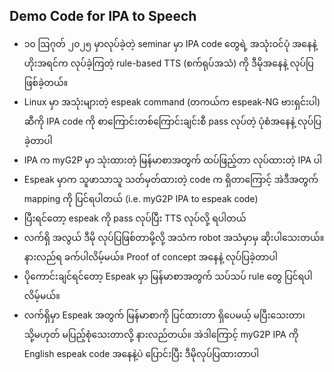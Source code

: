 ## Demo Code for IPA to Speech

- ၁၀ ဩဂုတ် ၂၀၂၅ မှာလုပ်ခဲ့တဲ့ seminar မှာ IPA code တွေရဲ့ အသုံးဝင်ပုံ အနေနဲ့ ဟိုးအရင်က လုပ်ခဲ့ကြတဲ့ rule-based TTS (စက်ရုပ်အသံ) ကို ဒီမိုအနေနဲ့ လုပ်ပြဖြစ်ခဲ့တယ်။
- Linux မှာ အသုံးများတဲ့ espeak command (တကယ်က espeak-NG ဗားရှင်းပါ) ဆီကို IPA code ကို စာကြောင်းတစ်ကြောင်းချင်းစီ pass လုပ်တဲ့ ပုံစံအနေနဲ့ လုပ်ပြခဲ့တာပါ
- IPA က myG2P မှာ သုံးထားတဲ့ မြန်မာစာအတွက် ထပ်ဖြည့်တာ လုပ်ထားတဲ့ IPA ပါ
- Espeak မှာက သူဖာသာသူ သတ်မှတ်ထားတဲ့ code က ရှိတာကြောင့် အဲဒီအတွက် mapping ကို ပြင်ရပါတယ် (i.e. myG2P IPA to espeak code)
- ပြီးရင်တော့ espeak ကို pass လုပ်ပြီး TTS လုပ်လို့ ရပါတယ်
- လက်ရှိ အလွယ် ဒီမို လုပ်ပြဖြစ်တာမို့လို့ အသံက robot အသံမှာမှ ဆိုးပါသေးတယ်။ နားလည်ရ ခက်ပါလိမ့်မယ်။ Proof of concept အနေနဲ့ လုပ်ပြခဲ့တာပါ
- ပိုကောင်းချင်ရင်တော့ Espeak မှာ မြန်မာစာအတွက် သပ်သပ် rule တွေ ပြင်ရပါလိမ့်မယ်။
- လက်ရှိမှာ Espeak အတွက် မြန်မာစာကို ပြင်ထားတာ ရှိပေမယ့် မပြီးသေးတာ၊ သို့မဟုတ် မပြည့်စုံသေးတာလို့ နားလည်တယ်။ အဲဒါကြောင့် myG2P IPA ကို English espeak code အနေနဲ့ပဲ ပြောင်းပြီး ဒီမိုလုပ်ပြထားတာပါ
